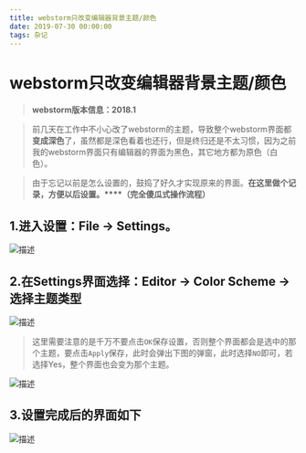 ```yaml
---
title: webstorm只改变编辑器背景主题/颜色
date: 2019-07-30 00:00:00
tags: 杂记
---
```



# webstorm只改变编辑器背景主题/颜色
>**webstorm版本信息：2018.1**

>前几天在工作中不小心改了webstorm的主题，导致整个webstorm界面都**变成深色**了，虽然都是深色看着也还行，但是终归还是不太习惯，因为之前我的webstorm界面只有编辑器的界面为黑色，其它地方都为原色（白色）。

>由于忘记以前是怎么设置的，鼓捣了好久才实现原来的界面。**在这里做个记录，方便以后设置。****（完全傻瓜式操作流程）**

## 1.进入设置：File -> Settings。
![描述](/images/other/ws_bg_01.png)

## 2.在Settings界面选择：Editor -> Color Scheme -> 选择主题类型
![描述](/images/other/ws_bg_02.png)

>这里需要注意的是千万不要点击``OK``保存设置，否则整个界面都会是选中的那个主题，要点击``Apply``保存，此时会弹出下图的弹窗，此时选择``NO``即可，若选择Yes，整个界面也会变为那个主题。

![描述](/images/other/ws_bg_03.png)
## 3.设置完成后的界面如下
![描述](/images/other/ws_bg_04.png)
